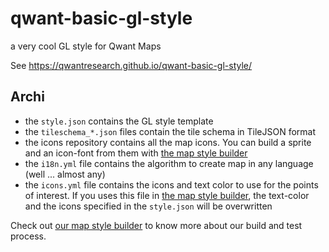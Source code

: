 # qwant-basic-gl-style
a very cool GL style for Qwant Maps

See https://qwantresearch.github.io/qwant-basic-gl-style/

## Archi

* the `style.json` contains the GL style template
* the `tileschema_*.json` files contain the tile schema in TileJSON format
* the icons repository contains all the map icons. You can build a sprite and an icon-font from them with [the map style builder](https://github.com/QwantResearch/map-style-builder)
* the `i18n.yml` file contains the algorithm to create map in any language (well ... almost any)
* the `icons.yml` file contains the icons and text color to use for the points of interest. If you uses this file in [the map style builder](https://github.com/QwantResearch/map-style-builder), the text-color and the icons specified in the `style.json` will be overwritten


Check out [our map style builder](https://github.com/QwantResearch/map-style-builder) to know more about our build and test process.
